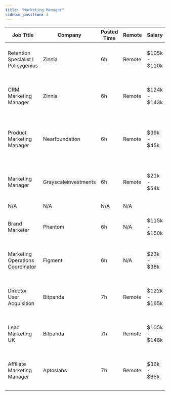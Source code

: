 ```yaml
---
title: "Marketing Manager"
sidebar_position: 4
---
```


| Job Title | Company | Posted Time | Remote | Salary | Tags | Apply Link |
|-----------|---------|-------------|--------|--------|------|------------|
| Retention Specialist I Policygenius | Zinnia | 6h | Remote | $105k - $110k | marketing, non tech, product manager, remote | [Apply](https://web3.career/retention-specialist-i-policygenius-zinnia/97588) |
| CRM Marketing Manager | Zinnia | 6h | Remote | $124k - $143k | marketing manager, crm, marketing, non tech, remote | [Apply](https://web3.career/crm-marketing-manager-zinnia/98977) |
| Product Marketing Manager | Nearfoundation | 6h | Remote | $39k - $45k | marketing manager, marketing, non tech, product marketing, blockchain | [Apply](https://web3.career/product-marketing-manager-nearfoundation/100183) |
| Marketing Manager | Grayscaleinvestments | 6h | Remote | $21k - $54k | marketing manager, marketing, non tech, crypto, remote | [Apply](https://web3.career/marketing-manager-grayscaleinvestments/102329) |
| N/A | N/A | N/A | N/A |  |  | [Apply](https://web3.career/metana) |
| Brand Marketer | Phantom | 6h | N/A | $115k - $150k | brand, marketing, non tech, bitcoin, blockchain | [Apply](https://web3.career/brand-marketer-phantom/102323) |
| Marketing Operations Coordinator | Figment | 6h | N/A | $23k - $38k | marketing, non tech, operations, blockchain, crypto | [Apply](https://web3.career/marketing-operations-coordinator-figment/101980) |
| Director User Acquisition | Bitpanda | 7h | Remote | $122k - $165k | executive, user acquisition, marketing, non tech, crypto | [Apply](https://web3.career/director-user-acquisition-bitpanda/99415) |
| Lead Marketing UK | Bitpanda | 7h | Remote | $105k - $148k | lead, marketing, non tech, crypto, bitcoin | [Apply](https://web3.career/lead-marketing-uk-bitpanda/101610) |
| Affiliate Marketing Manager | Aptoslabs | 7h | Remote | $36k - $65k | affiliate, marketing, non tech, marketing manager, blockchain | [Apply](https://web3.career/affiliate-marketing-manager-aptoslabs/102301) |
